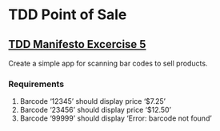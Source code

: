 # TDD Point of Sale

## [TDD Manifesto Excercise 5](https://tddmanifesto.com/exercises/)

Create a simple app for scanning bar codes to sell products.

### Requirements

1. Barcode ‘12345’ should display price ‘$7.25’
2. Barcode ‘23456’ should display price ‘$12.50’
3. Barcode ‘99999’ should display ‘Error: barcode not found’
